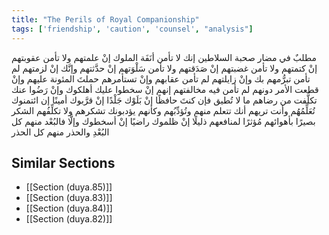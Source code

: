 ```yaml
---
title: "The Perils of Royal Companionship"
tags: ['friendship', 'caution', 'counsel', "analysis"]
---
```


 مطلبٌ في مضار صحبة السلاطين إنك لا تأمن أنَفَة الملوك إنْ علمتهم ولا تأمن عقوبتهم إنْ كتمتهم ولا تأمن غضبتهم إنْ صَدَقتهم ولا تأمن سَلْوَتهم إنْ حدَّثتهم وإنَّك إنْ لزمتهم لم تأمن تبرُّمهم بك وإنْ زايلتهم لم تأمن عقابهم وإنْ تستأمرهم حملتَ المئونة عليهم وإنْ قطعت الأمر دونهم لم تأمن فيه مخالفتهم إنهم إنْ سخطوا عليك أهلكوك وإنْ رَضُوا عنك تكلَّفت من رضاهم ما لا تُطيق  فإن كنتَ حافظًا إنْ بَلَوْك جَلْدًا إنْ قرَّبوك أمينًا إن ائتمنوك تُعَلِّمُهُم وأنت تريهم أنك تتعلم منهم وتُؤدِّبُهم وكأنهم يؤدبونك تشكرهم ولا تكلِّفُهم الشكر بصيرًا بأهوائهم مُؤثرًا لمنافعهم ذليلًا إنْ ظلموك راضيًا إنْ أسخطوك وإلَّا فالبُعْد منهم كل البُعْدِ والحذر منهم كل الحذر

## Similar Sections
- [[Section (duya.85)]]
 - [[Section (duya.83)]]
 - [[Section (duya.84)]]
 - [[Section (duya.82)]]
